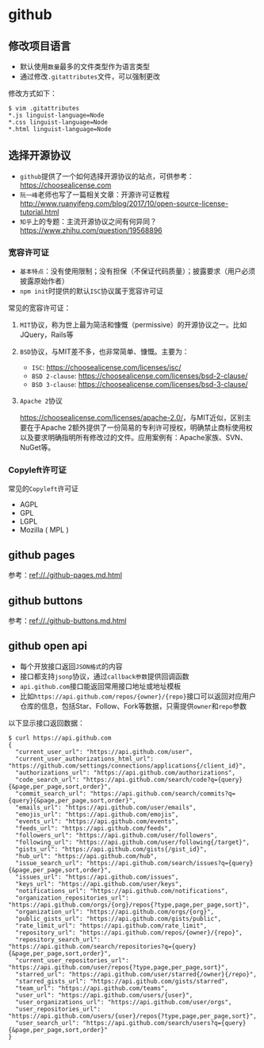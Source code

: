 # github

## 修改项目语言

* 默认使用`数量`最多的文件类型作为语言类型
* 通过修改`.gitattributes`文件，可以强制更改

修改方式如下：

    $ vim .gitattributes
    *.js linguist-language=Node
    *.css linguist-language=Node
    *.html linguist-language=Node





## 选择开源协议

* `github`提供了一个如何选择开源协议的站点，可供参考：<https://choosealicense.com>
* `阮一峰`老师也写了一篇相关文章：开源许可证教程 <http://www.ruanyifeng.com/blog/2017/10/open-source-license-tutorial.html>
* `知乎`上的专题：主流开源协议之间有何异同？<https://www.zhihu.com/question/19568896>

### 宽容许可证

* `基本特点`：没有使用限制；没有担保（不保证代码质量）；披露要求（用户必须披露原始作者）
* `npm init`时提供的默认`ISC`协议属于宽容许可证

常见的宽容许可证：

1. `MIT`协议，称为世上最为简洁和慷慨（permissive）的开源协议之一。比如JQuery，Rails等

2. `BSD`协议，与MIT差不多，也非常简单、慷慨。主要为：

    * `ISC`: <https://choosealicense.com/licenses/isc/>
    * `BSD 2-clause`: <https://choosealicense.com/licenses/bsd-2-clause/>
    * `BSD 3-clause`: <https://choosealicense.com/licenses/bsd-3-clause/>

3. `Apache 2`协议

    <https://choosealicense.com/licenses/apache-2.0/>，与MIT近似，区别主要在于Apache 2额外提供了一份简易的专利许可授权，明确禁止商标使用权以及要求明确指明所有修改过的文件。应用案例有：Apache家族、SVN、NuGet等。

### Copyleft许可证

常见的`Copyleft`许可证

* AGPL
* GPL
* LGPL
* Mozilla ( MPL )







## github pages

参考：<ref://./github-pages.md.html>

## github buttons

参考：<ref://./github-buttons.md.html>

## github open api

* 每个开放接口返回`JSON格式`的内容
* 接口都支持`jsonp`协议，通过`callback参数`提供回调函数
* `api.github.com`接口能返回常用接口地址或地址模板
* 比如`https://api.github.com/repos/{owner}/{repo}`接口可以返回对应用户仓库的信息，包括Star、Follow、Fork等数据，只需提供`owner`和`repo`参数

以下显示接口返回数据：

    $ curl https://api.github.com
    {
      "current_user_url": "https://api.github.com/user",
      "current_user_authorizations_html_url": "https://github.com/settings/connections/applications{/client_id}",
      "authorizations_url": "https://api.github.com/authorizations",
      "code_search_url": "https://api.github.com/search/code?q={query}{&page,per_page,sort,order}",
      "commit_search_url": "https://api.github.com/search/commits?q={query}{&page,per_page,sort,order}",
      "emails_url": "https://api.github.com/user/emails",
      "emojis_url": "https://api.github.com/emojis",
      "events_url": "https://api.github.com/events",
      "feeds_url": "https://api.github.com/feeds",
      "followers_url": "https://api.github.com/user/followers",
      "following_url": "https://api.github.com/user/following{/target}",
      "gists_url": "https://api.github.com/gists{/gist_id}",
      "hub_url": "https://api.github.com/hub",
      "issue_search_url": "https://api.github.com/search/issues?q={query}{&page,per_page,sort,order}",
      "issues_url": "https://api.github.com/issues",
      "keys_url": "https://api.github.com/user/keys",
      "notifications_url": "https://api.github.com/notifications",
      "organization_repositories_url": "https://api.github.com/orgs/{org}/repos{?type,page,per_page,sort}",
      "organization_url": "https://api.github.com/orgs/{org}",
      "public_gists_url": "https://api.github.com/gists/public",
      "rate_limit_url": "https://api.github.com/rate_limit",
      "repository_url": "https://api.github.com/repos/{owner}/{repo}",
      "repository_search_url": "https://api.github.com/search/repositories?q={query}{&page,per_page,sort,order}",
      "current_user_repositories_url": "https://api.github.com/user/repos{?type,page,per_page,sort}",
      "starred_url": "https://api.github.com/user/starred{/owner}{/repo}",
      "starred_gists_url": "https://api.github.com/gists/starred",
      "team_url": "https://api.github.com/teams",
      "user_url": "https://api.github.com/users/{user}",
      "user_organizations_url": "https://api.github.com/user/orgs",
      "user_repositories_url": "https://api.github.com/users/{user}/repos{?type,page,per_page,sort}",
      "user_search_url": "https://api.github.com/search/users?q={query}{&page,per_page,sort,order}"
    }

